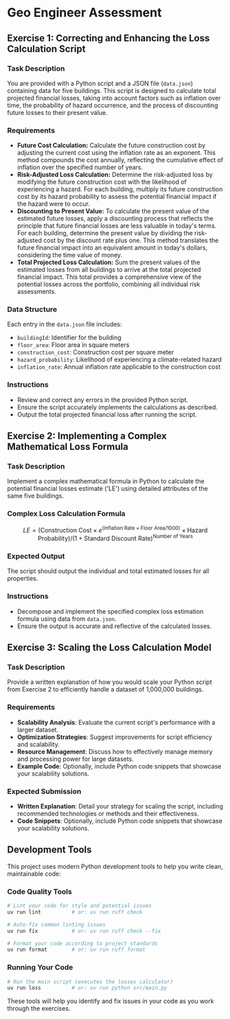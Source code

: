 # Geo Engineer Assessment

## Exercise 1: Correcting and Enhancing the Loss Calculation Script

### Task Description
You are provided with a Python script and a JSON file (`data.json`) containing data for five buildings. This script is designed to calculate total projected financial losses, taking into account factors such as inflation over time, the probability of hazard occurrence, and the process of discounting future losses to their present value.

### Requirements
- **Future Cost Calculation:** Calculate the future construction cost by adjusting the current cost using the inflation rate as an exponent. This method compounds the cost annually, reflecting the cumulative effect of inflation over the specified number of years.
- **Risk-Adjusted Loss Calculation:** Determine the risk-adjusted loss by modifying the future construction cost with the likelihood of experiencing a hazard. For each building, multiply its future construction cost by its hazard probability to assess the potential financial impact if the hazard were to occur.
- **Discounting to Present Value:** To calculate the present value of the estimated future losses, apply a discounting process that reflects the principle that future financial losses are less valuable in today's terms. For each building, determine the present value by dividing the risk-adjusted cost by the discount rate plus one. This method translates the future financial impact into an equivalent amount in today's dollars, considering the time value of money.
- **Total Projected Loss Calculation:** Sum the present values of the estimated losses from all buildings to arrive at the total projected financial impact. This total provides a comprehensive view of the potential losses across the portfolio, combining all individual risk assessments.

### Data Structure
Each entry in the `data.json` file includes:
- `buildingId`: Identifier for the building
- `floor_area`: Floor area in square meters
- `construction_cost`: Construction cost per square meter
- `hazard_probability`: Likelihood of experiencing a climate-related hazard
- `inflation_rate`: Annual inflation rate applicable to the construction cost

### Instructions
- Review and correct any errors in the provided Python script.
- Ensure the script accurately implements the calculations as described.
- Output the total projected financial loss after running the script.

## Exercise 2: Implementing a Complex Mathematical Loss Formula

### Task Description
Implement a complex mathematical formula in Python to calculate the potential financial losses estimate ('LE') using detailed attributes of the same five buildings.

### Complex Loss Calculation Formula
$$
LE = \left( \text{Construction Cost} \times e^{(\text{Inflation Rate} \times \text{Floor Area} / 1000)} \times \text{Hazard Probability} \right) / \left(1 + \text{Standard Discount Rate}\right)^{\text{Number of Years}}
$$

### Expected Output
The script should output the individual and total estimated losses for all properties.

### Instructions
- Decompose and implement the specified complex loss estimation formula using data from `data.json`.
- Ensure the output is accurate and reflective of the calculated losses.

## Exercise 3: Scaling the Loss Calculation Model

### Task Description
Provide a written explanation of how you would scale your Python script from Exercise 2 to efficiently handle a dataset of 1,000,000 buildings.

### Requirements
- **Scalability Analysis**: Evaluate the current script's performance with a larger dataset.
- **Optimization Strategies**: Suggest improvements for script efficiency and scalability.
- **Resource Management**: Discuss how to effectively manage memory and processing power for large datasets.
- **Example Code**: Optionally, include Python code snippets that showcase your scalability solutions.

### Expected Submission
- **Written Explanation**: Detail your strategy for scaling the script, including recommended technologies or methods and their effectiveness.
- **Code Snippets**: Optionally, include Python code snippets that showcase your scalability solutions.

## Development Tools

This project uses modern Python development tools to help you write clean, maintainable code:

### Code Quality Tools
```bash
# Lint your code for style and potential issues
uv run lint          # or: uv run ruff check

# Auto-fix common linting issues
uv run fix           # or: uv run ruff check --fix

# Format your code according to project standards
uv run format        # or: uv run ruff format
```

### Running Your Code
```bash
# Run the main script (executes the losses calculator)
uv run loss          # or: uv run python src/main.py
```

These tools will help you identify and fix issues in your code as you work through the exercises.
